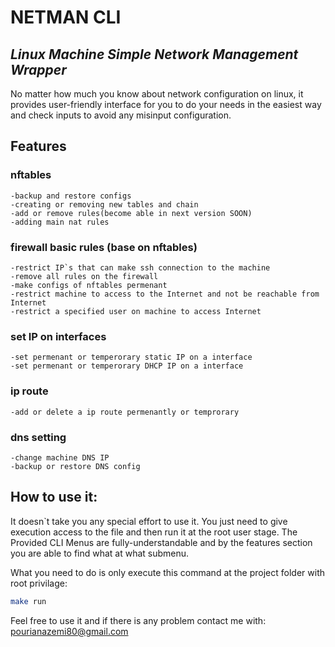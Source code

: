 # NETMAN CLI
## _Linux Machine Simple Network Management Wrapper_

 No matter how much you know about network configuration on linux, it provides user-friendly interface for you to do your needs in the easiest way and check inputs to avoid any misinput configuration.

## Features
### nftables
    -backup and restore configs
    -creating or removing new tables and chain
    -add or remove rules(become able in next version SOON)
    -adding main nat rules
### firewall basic rules (base on nftables)
    -restrict IP`s that can make ssh connection to the machine
    -remove all rules on the firewall
    -make configs of nftables permenant
    -restrict machine to access to the Internet and not be reachable from Internet
    -restrict a specified user on machine to access Internet
### set IP on interfaces
    -set permenant or temperorary static IP on a interface
    -set permenant or temperorary DHCP IP on a interface
    
### ip route
    -add or delete a ip route permenantly or temprorary

### dns setting
    -change machine DNS IP
    -backup or restore DNS config

## How to use it:
It doesn`t take you any special effort to use it.
You just need to give execution access to the file and then run it at the root user stage.
The Provided CLI Menus are fully-understandable and by the features section you are able to find what at what submenu.

What you need to do is only execute this command at the project folder with root privilage:
```sh
make run
```

Feel free to use it and if there is any problem contact me with:
pourianazemi80@gmail.com
